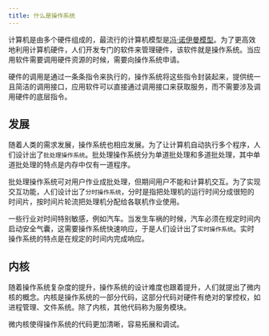 ```yaml
---
title: 什么是操作系统
---
```


计算机是由多个硬件组成的，最流行的计算机模型是[冯·诺伊曼模型](https://en.wikipedia.org/wiki/Von_Neumann_architecture)。为了更高效地利用计算机硬件，人们开发专门的软件来管理硬件，该软件就是操作系统。当应用软件需要调用硬件资源的时候，需要向操作系统申请。

硬件的调用是通过一条条指令来执行的，操作系统将这些指令封装起来，提供统一且简洁的调用接口，应用软件可以直接通过调用接口来获取服务，而不需要涉及调用硬件的底层指令。

## 发展

随着人类的需求发展，操作系统也相应发展。为了让计算机自动执行多个程序，人们设计出了`批处理操作系统`。批处理操作系统分为单道批处理和多道批处理，其中单道批处理的特点是内存中仅有一道程序。

批处理操作系统可对用户作业成批处理，但期间用户不能和计算机交互。为了实现交互功能，人们设计出了`分时操作系统`，分时是指把处理机的运行时间分成很短的时间片，按时间片轮流把处理机分配给各联机作业使用。

一些行业对时间特别敏感，例如汽车。当发生车祸的时候，汽车必须在规定时间内启动安全气囊，这需要操作系统快速响应，于是人们设计出了`实时操作系统`。实时操作系统的特点是在规定的时间内完成响应。

## 内核

随着操作系统复杂度的提升，操作系统的设计难度也跟着提升，人们就提出了微内核的概念。内核是操作系统的一部分代码，这部分代码对硬件有绝对的掌控权，如进程管理、文件系统。除了内核，其他代码称为服务模块。

微内核使得操作系统的代码更加清晰，容易拓展和调试。